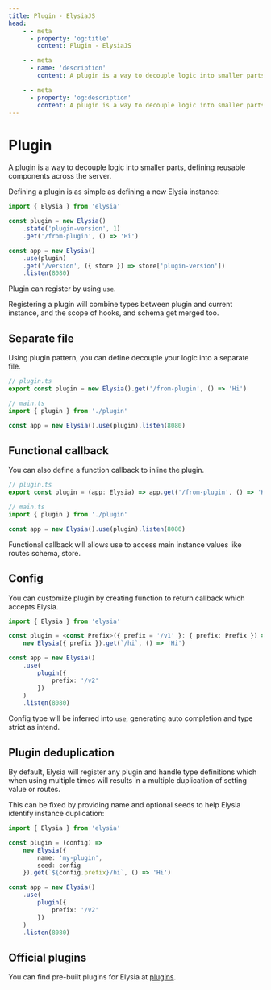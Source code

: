 ```yaml
---
title: Plugin - ElysiaJS
head:
    - - meta
      - property: 'og:title'
        content: Plugin - ElysiaJS

    - - meta
      - name: 'description'
        content: A plugin is a way to decouple logic into smaller parts, defining reusable components across the server. Plugin can register by using `use`, registering a plugin will combine types between plugin and current instance, and the scope of hooks, and schema get merged too.

    - - meta
      - property: 'og:description'
        content: A plugin is a way to decouple logic into smaller parts, defining reusable components across the server. Plugin can register by using `use`, registering a plugin will combine types between plugin and current instance, and the scope of hooks, and schema get merged too.
---
```


# Plugin

A plugin is a way to decouple logic into smaller parts, defining reusable components across the server.

Defining a plugin is as simple as defining a new Elysia instance:

```typescript
import { Elysia } from 'elysia'

const plugin = new Elysia()
    .state('plugin-version', 1)
    .get('/from-plugin', () => 'Hi')

const app = new Elysia()
    .use(plugin)
    .get('/version', ({ store }) => store['plugin-version'])
    .listen(8080)
```

Plugin can register by using `use`.

Registering a plugin will combine types between plugin and current instance, and the scope of hooks, and schema get merged too.

## Separate file

Using plugin pattern, you can define decouple your logic into a separate file.

```ts
// plugin.ts
export const plugin = new Elysia().get('/from-plugin', () => 'Hi')

// main.ts
import { plugin } from './plugin'

const app = new Elysia().use(plugin).listen(8080)
```

## Functional callback

You can also define a function callback to inline the plugin.

```ts
// plugin.ts
export const plugin = (app: Elysia) => app.get('/from-plugin', () => 'Hi')

// main.ts
import { plugin } from './plugin'

const app = new Elysia().use(plugin).listen(8080)
```

Functional callback will allows use to access main instance values like routes schema, store.

## Config

You can customize plugin by creating function to return callback which accepts Elysia.

```typescript
import { Elysia } from 'elysia'

const plugin = <const Prefix>({ prefix = '/v1' }: { prefix: Prefix }) =>
    new Elysia({ prefix }).get(`/hi`, () => 'Hi')

const app = new Elysia()
    .use(
        plugin({
            prefix: '/v2'
        })
    )
    .listen(8080)
```

Config type will be inferred into `use`, generating auto completion and type strict as intend.

## Plugin deduplication

By default, Elysia will register any plugin and handle type definitions which when using multiple times will results in a multiple duplication of setting value or routes.

This can be fixed by providing name and optional seeds to help Elysia identify instance duplication:

```ts
import { Elysia } from 'elysia'

const plugin = (config) =>
    new Elysia({
        name: 'my-plugin',
        seed: config
    }).get(`${config.prefix}/hi`, () => 'Hi')

const app = new Elysia()
    .use(
        plugin({
            prefix: '/v2'
        })
    )
    .listen(8080)
```

## Official plugins

You can find pre-built plugins for Elysia at [plugins](/plugins/overview).
